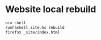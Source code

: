 # Website local rebuild

```bash
nix-shell
runhaskell site.hs rebuild
firefox _site/index.html
```

